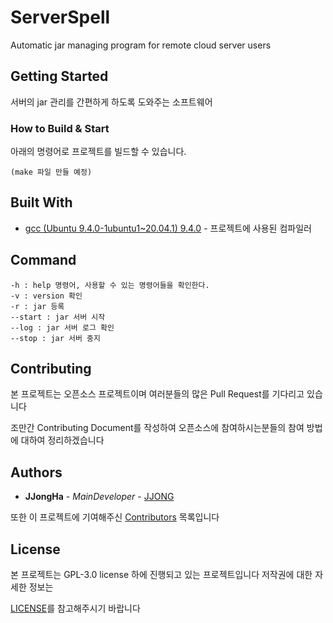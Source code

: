 # ServerSpell

Automatic jar managing program for remote cloud server users

## Getting Started

서버의 jar 관리를 간편하게 하도록 도와주는 소프트웨어

### How to Build & Start 

아래의 명령어로 프로젝트를 빌드할 수 있습니다.

```
(make 파일 만들 예정)
```

## Built With

* [gcc (Ubuntu 9.4.0-1ubuntu1~20.04.1) 9.4.0](https://gcc.gnu.org) - 프로젝트에 사용된 컴파일러

## Command

```text
-h : help 명령어, 사용할 수 있는 명령어들을 확인한다. 
-v : version 확인
-r : jar 등록
--start : jar 서버 시작
--log : jar 서버 로그 확인
--stop : jar 서버 중지
```

## Contributing

본 프로젝트는 오픈소스 프로젝트이며 여러분들의 많은 Pull Request를 기다리고 있습니다

조만간 Contributing Document를 작성하여 오픈소스에 참여하시는분들의 참여 방법에 대하여 정리하겠습니다

## Authors

* **JJongHa** - *MainDeveloper* - [JJONG](https://github.com/archan0621?tab=repositories)

또한 이 프로젝트에 기여해주신 [Contributors](https://github.com/archan0621/Krurllu/contributors) 목록입니다

## License

본 프로젝트는 GPL-3.0 license 하에 진행되고 있는 프로젝트입니다 저작권에 대한 자세한 정보는 

[LICENSE](LICENSE)를 참고해주시기 바랍니다
